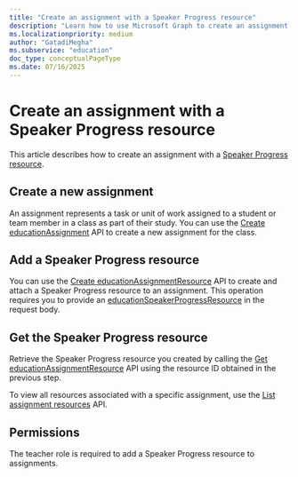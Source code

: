 ```yaml
---
title: "Create an assignment with a Speaker Progress resource"
description: "Learn how to use Microsoft Graph to create an assignment with a Speaker Progress resource."
ms.localizationpriority: medium
author: "GatadiMegha"
ms.subservice: "education"
doc_type: conceptualPageType
ms.date: 07/16/2025
---
```


# Create an assignment with a Speaker Progress resource

This article describes how to create an assignment with a [Speaker Progress resource](/graph/api/resources/educationspeakerprogressresource?view=graph-rest-beta&preserve-view=true).

## Create a new assignment

An assignment represents a task or unit of work assigned to a student or team member in a class as part of their study. You can use the [Create educationAssignment](/graph/api/educationclass-post-assignment) API to create a new assignment for the class.

## Add a Speaker Progress resource

You can use the [Create educationAssignmentResource](/graph/api/educationassignment-post-resources?view=graph-rest-beta&preserve-view=true&tabs=http#example-8-create-an-educationspeakerprogressresource) API to create and attach a Speaker Progress resource to an assignment. This operation requires you to provide an [educationSpeakerProgressResource](/graph/api/resources/educationspeakerprogressresource?view=graph-rest-beta&preserve-view=true) in the request body.

## Get the Speaker Progress resource

Retrieve the Speaker Progress resource you created by calling the [Get educationAssignmentResource](/graph/api/educationassignmentresource-get?view=graph-rest-beta&preserve-view=true) API using the resource ID obtained in the previous step.

To view all resources associated with a specific assignment, use the [List assignment resources](/graph/api/educationassignment-list-resources?view=graph-rest-beta&preserve-view=true) API.

## Permissions

The teacher role is required to add a Speaker Progress resource to assignments.
